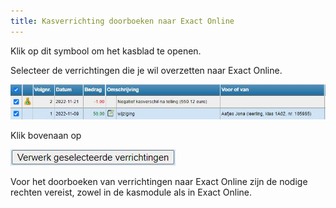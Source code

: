 ```yaml
---
title: Kasverrichting doorboeken naar Exact Online
---
```


Klik op dit symbool <LegacyAction img="geld.png" /> om het kasblad te openen.

Selecteer de verrichtingen die je wil overzetten naar Exact Online. 

![Doorboeken naar Exact](./doorboeken.jpg)

Klik bovenaan op 

![verwerk](./verwerk.jpg)

Voor het doorboeken van verrichtingen naar Exact Online zijn de nodige rechten vereist, zowel in de kasmodule als in Exact Online.
